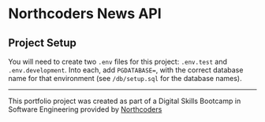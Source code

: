 # Northcoders News API

## Project Setup

You will need to create two `.env` files for this project: `.env.test` and `.env.development`. Into each, add `PGDATABASE=`, with the correct database name for that environment (see `/db/setup.sql` for the database names).



--- 

This portfolio project was created as part of a Digital Skills Bootcamp in Software Engineering provided by [Northcoders](https://northcoders.com/)

